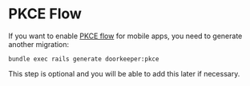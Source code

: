 # PKCE Flow

If you want to enable [PKCE flow](https://tools.ietf.org/html/rfc7636) for mobile apps, you need to generate another migration:

```text
bundle exec rails generate doorkeeper:pkce
```

This step is optional and you will be able to add this later if necessary.

